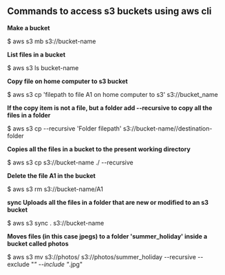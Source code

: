 ## Commands to access s3 buckets using aws cli 

**Make a bucket**

$ aws s3 mb s3://bucket-name

**List files in a bucket**

$ aws s3 ls bucket-name

**Copy file on home computer to s3 bucket**

$ aws s3 cp 'filepath to file A1 on home computer to s3' s3://bucket_name

**If the copy item is not a file, but a folder add --recursive to copy all the files in a folder**

$ aws s3 cp --recursive 'Folder filepath'  s3://bucket-name//destination-folder

**Copies all the files in a bucket to the present working directory**

$ aws s3 cp s3://bucket-name ./ --recursive

**Delete the file A1 in the bucket**

$ aws s3 rm s3://bucket-name/A1

**sync Uploads all the files in a folder that are new or modified to an s3 bucket**

$ aws s3 sync . s3://bucket-name

**Moves files (in this case jpegs) to a folder 'summer_holiday' inside a bucket called photos**

$ aws s3 mv s3://photos/   s3://photos/summer_holiday --recursive --exclude "*" --include "*.jpg"
 

